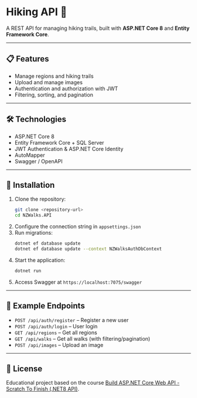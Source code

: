 # Hiking API 🥾

A REST API for managing hiking trails, built with **ASP.NET Core 8** and **Entity Framework Core**.

---

## 📋 Features
- Manage regions and hiking trails  
- Upload and manage images  
- Authentication and authorization with JWT  
- Filtering, sorting, and pagination  

---

## 🛠️ Technologies
- ASP.NET Core 8  
- Entity Framework Core + SQL Server  
- JWT Authentication & ASP.NET Core Identity  
- AutoMapper  
- Swagger / OpenAPI  

---

## 🚀 Installation
1. Clone the repository:  
   ```bash
   git clone <repository-url>
   cd NZWalks.API
   ```
2. Configure the connection string in `appsettings.json`  
3. Run migrations:  
   ```bash
   dotnet ef database update
   dotnet ef database update --context NZWalksAuthDbContext
   ```
4. Start the application:  
   ```bash
   dotnet run
   ```
5. Access Swagger at `https://localhost:7075/swagger`

---

## 📝 Example Endpoints
- `POST /api/auth/register` – Register a new user  
- `POST /api/auth/login` – User login  
- `GET /api/regions` – Get all regions  
- `GET /api/walks` – Get all walks (with filtering/pagination)  
- `POST /api/images` – Upload an image  

---

## 📄 License
Educational project based on the course [Build ASP.NET Core Web API - Scratch To Finish (.NET8 API)](https://www.udemy.com/course/build-rest-apis-with-aspnet-core-web-api-entity-framework/).
